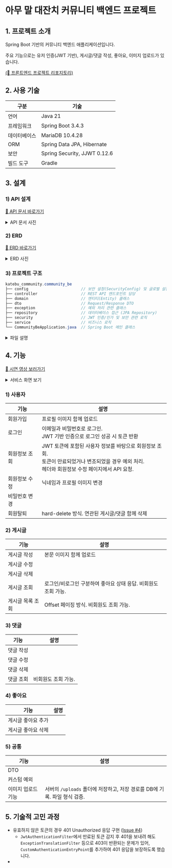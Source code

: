 # 아무 말 대잔치 커뮤니티 백엔드 프로젝트

## 1. 프로젝트 소개

Spring Boot 기반의 커뮤니티 백엔드 애플리케이션입니다.

주요 기능으로는 유저 인증(JWT 기반), 게시글/댓글 작성, 좋아요, 이미지 업로드가 있습니다.  
 
[(📂 프론트엔드 프로젝트 리포지토리)](https://github.com/100-hours-a-week/2-jenny-son-community-fe)

## 2. 사용 기술

| 구분 | 기술 |
| --- | --- |
| 언어 | Java 21 |
| 프레임워크 | Spring Boot 3.4.3 |
| 데이터베이스 | MariaDB 10.4.28 |
| ORM | Spring Data JPA, Hibernate |
| 보안 | Spring Security, JJWT 0.12.6 |
| 빌드 도구 | Gradle |

## 3. 설계

### 1) API 설계

[🔗 API 문서 바로가기](https://www.notion.so/1bb258f8f61980fab751f83b11554fc6?pvs=21)

<details>
  <summary>API 문서 사진</summary>
  <div markdown="1">
    <ul>
      <img src="https://github.com/user-attachments/assets/a4be46cc-6abb-4e8e-85bb-e7811b2e4ebf" width=70%>
      <img src="https://github.com/user-attachments/assets/ca50e8cc-8a9d-4b36-b395-fc5759509419" width=70%>
      <img src="https://github.com/user-attachments/assets/dfc0ba37-5765-43dd-93cf-06f0d3992ece" width=70%>
    </ul>
  </div>
</details>

### 2) ERD

[🔗 ERD 바로가기](https://www.erdcloud.com/d/3R3zuaqirbN94gnqp)

<details>
  <summary>ERD 사진</summary>
  <div markdown="1">
    <ul>
      <img src="https://github.com/user-attachments/assets/8703516c-9dee-4a0e-b834-29e2a2f03533" width=70%>
    </ul>
  </div>
</details>


### 3) 프로젝트 구조

```java
katebu_community.community_be 
├── config                       // 보안 설정(SecurityConfig) 및 글로벌 설정 
├── controller                   // REST API 엔드포인트 담당 
├── domain                       // 엔티티(Entity) 클래스 
├── dto                          // Request/Response DTO 
├── exception                    // 예외 처리 관련 클래스 
├── repository                   // 데이터베이스 접근 (JPA Repository) 
├── security                     // JWT 인증/인가 및 보안 관련 로직 
├── service                      // 비즈니스 로직 
└── CommunityBeApplication.java  // Spring Boot 메인 클래스
```
<details>
<summary>파일 설명</summary>
  
```java
katebu_community.community_be 
├── config 📁                      
│   ├── SecurityConfig        // 보안 구성, CORS 정책
│   └── WebConfig             // 웹 관련 설정
├── controller 📁
│   ├── AuthController        // 회원가입, 로그인 처리
│   ├── CommentController     // 댓글 CRUD
│   ├── PostController        // 게시글 CRUD, 게시글 목록 조회, 좋아요 추가/삭제
│   └── UserController        // 회원정보 조회/수정, 비밀번호 변경, 회원탈퇴 처리
├── domain 📁 
│   ├── Comment
│   ├── Likes
│   ├── Post
│   └── User
├── dto 📁                          
│   ├── ApiResponse            // 공통 응답 DTO 
│   ├── CommentListResponse    // 댓글 목록 조회 응답 data 
│   ├── CommentRequestDTO      // 댓글 작성 요청 body
│   ├── LoginRequestDto        // 로그인 요청 body
│   ├── LoginResponseDto       // 로그인 응답 data
│   ├── PageableInfoDto        // 페이징 정보 (PostListResponseDto에 포함)
│   ├── PostDetailDto          // 게시글 상세 조회 응답 data 
│   ├── PostListResponseDto    // 게시글 목록 조회 응답 data
│   ├── PostSummaryDto         // 게시글 요약 정보 (PostListResponseDto에 포함)
│   ├── UserDto                // 유저 정보 (Auth, User 기능에서 포함)
│   └── WriterDto              // 작성자 정보 (PostDetailDto에 포함)
├── exception 📁                     
│   ├── AlreadyLikedException
│   ├── AlreadyUnlikedException
│   ├── CommentNotFoundException
│   ├── DuplicateException
│   ├── EmailNotFoundException
│   ├── GlobalExceptionHandler  // 전역 예외 처리 핸들러 (컨트롤러에서 처리하지 않은 모든 예외 처리)
│   ├── InvalidInputException
│   ├── InvalidPasswordException
│   ├── PostNotFoundException
│   └── UnauthorizedException
├── repository 📁             
│   ├── CommentRepository
│   ├── LikesRepository
│   ├── PostRepository
│   └── UserRepository
├── security 📁             
│   ├── CustomAuthenticationEntryPoint // 인증 실패 처리 (401 반환)
│   ├── JwtAuthenticationFilter        // 인증 필터
│   └── JwtTokenProvider               // 토큰 생성, 검증, 아이디 추출
├── service 📁               
│   ├── AuthService
│   ├── CommentService
│   ├── FileUploadService       // 이미지 업로드/삭제 공통 서비스
│   ├── PostService
│   ├── UserCommonService       // 유저 조회 공통 서비스
│   └── UserService
└── CommunityBeApplication
```
</details>

## 4. 기능

[🔗 시연 영상 보러가기](https://www.youtube.com/watch?v=CDuhguLbHp4)

<details>
  <summary>서비스 화면 보기</summary>
  
|로그인|회원가입|
|---|---|
|![로그인](https://github.com/user-attachments/assets/76ec1a22-168e-496d-b510-35fa236e33cb)|![회원가입](https://github.com/user-attachments/assets/f66505a2-4643-421d-a4bb-2ed93cdea80c)|

|게시판(로그인)|게시판(비로그인)|
|---|---|
|![로그인](https://github.com/user-attachments/assets/d3c18cd4-f1d9-40a7-ad8d-9b2caaf7c777)|![회원가입](https://github.com/user-attachments/assets/97fb3853-dbf4-4a3c-9a04-c10d3b5fd3a0)|


|게시글|게시글 수정|게시글 작성|게시글 삭제|
|---|---|---|---|
|![게시글](https://github.com/user-attachments/assets/c0f78a82-c25b-4c03-96e5-82b2677fba6e)|![게시글 수정](https://github.com/user-attachments/assets/13ea96e0-857f-49d5-8cf0-681d06e5cda4)|![게시글 작성](https://github.com/user-attachments/assets/afbe5c59-2806-4d77-b519-e4263e255c45)|![게시글 삭제](https://github.com/user-attachments/assets/85f0a7f9-308e-4d4a-b8ee-6539a99b2229)|

|댓글|댓글 수정|댓글 삭제|
|---|---|---|
|![댓글](https://github.com/user-attachments/assets/d6293772-de59-4a81-8745-4157c18826af)|![댓글 수정](https://github.com/user-attachments/assets/74409b9a-ba43-483c-8419-9f41f536ccd9)|![댓글 삭제](https://github.com/user-attachments/assets/e0d174ba-0591-4662-8b2a-b23db30b45af)|

|회원정보 수정|비밀번호 변경|회원탈퇴|
|---|---|---|
|![회원정보 수정](https://github.com/user-attachments/assets/3f6ddcea-afe8-4bca-b732-98e84513b726)|![비밀번호 변경](https://github.com/user-attachments/assets/0dc29dc9-dadd-4bc9-bc6c-ff0d15af1a8f)|![회원탈퇴](https://github.com/user-attachments/assets/934623ed-ea73-4b9b-89f3-283306267b07)|
</details>

### 1) 사용자

| 기능                  | 설명                                |
|---------------------|-----------------------------------|
| 회원가입                | 프로필 이미지 함께 업로드                    |
| 로그인                 | 이메일과 비밀번호로 로그인. <br/>JWT 기반 인증으로 로그인 성공 시 토큰 반환 |
| 회원정보 조회             | JWT 토큰에 포함된 사용자 정보를 바탕으로 회원정보 조회. <br/>토큰이 만료되었거나 변조되었을 경우 예외 처리. <br/>헤더와 회원정보 수정 페이지에서 API 요청. 
| 회원정보 수정             | 닉네임과 프로필 이미지 변경                   |
| 비밀번호 변경             |                                   |
| 회원탈퇴                | hard-delete 방식. 연관된 게시글/댓글 함께 삭제  |

### 2) 게시글

| 기능        | 설명                                   |
|-----------|--------------------------------------|
| 게시글 작성    | 본문 이미지 함께 업로드                        |
| 게시글 수정    |                                      |
| 게시글 삭제    |                                      |
| 게시글 조회    | 로그인/비로그인 구분하여 좋아요 상태 응답. 비회원도 조회 가능. |
| 게시글 목록 조회 | Offset 페이징 방식. 비회원도 조회 가능.           |

### 3) 댓글

| 기능    | 설명          |
|-------|-------------|
| 댓글 작성 |             |
| 댓글 수정 |             |
| 댓글 삭제 |             |
| 댓글 조회 | 비회원도 조회 가능. |

### 4) 좋아요

| 기능         | 설명 |
|------------|----|
| 게시글 좋아요 추가 |    |
| 게시글 좋아요 삭제 |    |

### 5) 공통

| 기능         | 설명                                              |
|------------|-------------------------------------------------|
| DTO        |                                                 |
| 커스텀 예외     |                                                 |
| 이미지 업로드 기능 | 서버의 `/uploads` 폴더에 저장하고, 저장 경로를 DB에 기록. 파일 형식 검증. |

## 5. 기술적 고민 과정

- 유효하지 않은 토큰의 경우 401 Unauthorized 응답 구현 ([Issue #4](https://github.com/100-hours-a-week/2-jenny-son-community-be/issues/4))
    - `JwtAuthenticationFilter`에서 만료된 토큰 감지 후 401을 보내려 해도 `ExceptionTranslationFilter` 등으로 403이 반환되는 문제가 있어, `CustomAuthenticationEntryPoint`를 추가하여 401 응답을 보장하도록 했습니다. 
-
